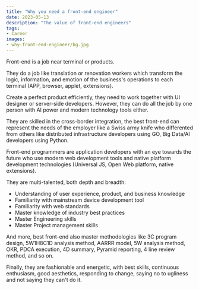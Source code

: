 ```yaml
---
title: "Why you need a front-end engineer"
date: 2023-05-13
description: "The value of front-end engineers"
tags:
- Career
images:
- why-front-end-engineer/bg.jpg
---
```

Front-end is a job near terminal or products.

They do a job like translation or renovation workers which transform the logic, information, and emotion of the business's operations to each terminal (APP, browser, applet, extensions).

Create a perfect product efficiently, they need to work together with UI designer or server-side developers. However, they can do all the job by one person with AI power and modern technology tools either.

They are skilled in the cross-border integration, the best front-end can represent the needs of the employer like a Swiss army knife who differented from others like distributed infrastructure developers using GO, Big Data/AI developers using Python.

Front-end programmers are application developers with an eye towards the future who use modern web development tools and native platform development technologies (Universal JS, Open Web platform, native extensions).

They are multi-talented, both depth and breadth:
+ Understanding of user experience, product, and business knowledge
+ Familiarity with mainstream device development tool
+ Familiarity with web standards
+ Master knowledge of industry best practices
+ Master Engineering skills
+ Master Project management skills

And more, best front-end also master methodologies like 3C program design, 5W1H8C1D analysis method, AARRR model, 5W analysis method, OKR, PDCA execution, 4D summary, Pyramid reporting, 4 line review method, and so on.

Finally, they are fashionable and energetic, with best skills, continuous enthusiasm, good aesthetics, responding to change, saying no to ugliness and not saying they can't do it.